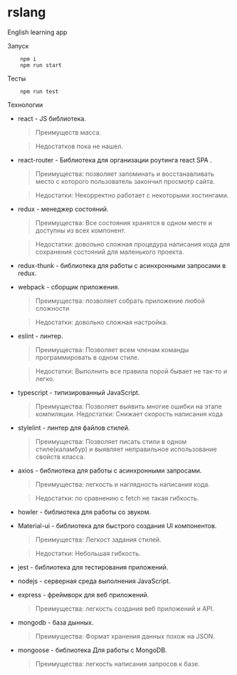 # rslang

English learning app

Запуск

    	npm i
    	npm run start

Тесты

    	npm run test

Технологии

-   react - JS библиотека.

    > Преимуществ масса.

    > Недостатков пока не нашел.

-   react-router - Библиотека для организации роутинга react SPA .

    > Преимущества: позволяет запоминать и восстанавливать место с которого пользователь закончил просмотр сайта.

    > Недостатки: Некорректно работает с некоторыми хостингами.

-   redux - менеджер состояний.

    > Преимущества: Все состояния хранятся в одном месте и доступны из всех компонент.

    > Недостатки: довольно сложная процедура написания кода для сохранения состояний для маленького проекта.

-   redux-thunk - библиотека для работы с асинхронными запросами в redux.

-   webpack - сборщик приложения.

    > Преимущества: позволяет собрать приложение любой сложности

    > Недостатки: довольно сложная настройка.

-   eslint - линтер.

    > Преимущества: Позволяет всем членам команды программировать в одном стиле.

    > Недостатки: Выполнить все правила порой бывает не так-то и легко.

-   typescript - типизированный JavaScript.

    > Преимущества: Позволяет выявить многие ошибки на этапе компиляции.
    > Недостатки: Снижает скорость написания кода

-   stylelint - линтер для файлов стилей.

    > Преимущества: Позволяет писать стили в одном стиле(каламбур) и выявляет неправильное использование свойств класса.

-   axios - библиотека для работы с асинхронными запросами.

    > Преимущества: легкость и наглядность написания кода.

    > Недостатки: по сравнению с fetch не такая гибкость.

-   howler - библиотека для работы со звуком.

-   Material-ui - библиотека для быстрого создания UI компонентов.

    > Преимущества: Легкост задания стилей.

    > Недостатки: Небольшая гибкость.

-   jest - библиотека для тестирования приложений.

-   nodejs - серверная среда выполнения JavaScript.

-   express - фреймворк для веб приложений.

    > Преимущества: легкость создания веб приложений и API.

-   mongodb - база дынных.
    > Преимущества: Формат хранения данных похож на JSON.
-   mongoose - библиотека Для работы с MongoDB.
    > Преимущества: легкость написания запросов к базе.
